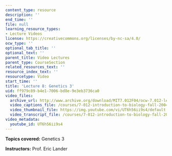 ```yaml
---
content_type: resource
description: ''
end_time: ''
file: null
learning_resource_types:
- Lecture Videos
license: https://creativecommons.org/licenses/by-nc-sa/4.0/
ocw_type: ''
optional_tab_title: ''
optional_text: ''
parent_title: Video Lectures
parent_type: CourseSection
related_resources_text: ''
resource_index_text: ''
resourcetype: Video
start_time: ''
title: 'Lecture 8: Genetics 3'
uid: ff979c89-b4e1-7006-bd8e-9e3eb3736ca0
video_files:
  archive_url: http://www.archive.org/download/MIT7.012F04/ocw-7.012-lec8-24sep2004-220k.mp4
  video_captions_file: /courses/7-012-introduction-to-biology-fall-2004/ae654774d4a452cc8e196a26c8b0cc3f_UT6h56ii9s4.vtt
  video_thumbnail_file: https://img.youtube.com/vi/UT6h56ii9s4/default.jpg
  video_transcript_file: /courses/7-012-introduction-to-biology-fall-2004/f38365da2582dd53e341d1b33bc26af9_UT6h56ii9s4.pdf
video_metadata:
  youtube_id: UT6h56ii9s4
---
```


**Topics covered:** Genetics 3

**Instructors:** Prof. Eric Lander

